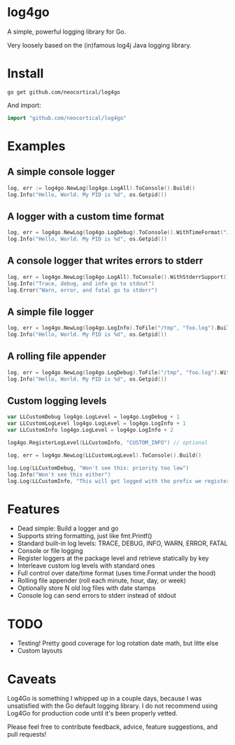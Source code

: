 log4go
======

A simple, powerful logging library for Go.

Very loosely based on the (in)famous log4j Java logging library.

Install
=======

```
go get github.com/neocortical/log4go 
```

And import: 
```go
import "github.com/neocortical/log4go"
```

Examples
========

A simple console logger
-----------------------

```go
log, err := log4go.NewLog(log4go.LogAll).ToConsole().Build()
log.Info("Hello, World. My PID is %d", os.Getpid())
```

A logger with a custom time format
----------------------------------

```go
log, err = log4go.NewLog(log4go.LogDebug).ToConsole().WithTimeFormat("Jan _2 15:04:05").Build()
log.Info("Hello, World. My PID is %d", os.Getpid())
```

A console logger that writes errors to stderr
---------------------------------------------

```go
log, err = log4go.NewLog(log4go.LogAll).ToConsole().WithStderrSupport().Build()
log.Info("Trace, debug, and info go to stdout")
log.Error("Warn, error, and fatal go to stderr")
```

A simple file logger
--------------------

```go
log, err = log4go.NewLog(log4go.LogInfo).ToFile("/tmp", "foo.log").Build()
log.Info("Hello, World. My PID is %d", os.Getpid())
```

A rolling file appender
-----------------------

```go
log, err = log4go.NewLog(log4go.LogDebug).ToFile("/tmp", "foo.log").WithFileRotation(log4go.RollDaily, 7).Build()
log.Info("Hello, World. My PID is %d", os.Getpid())
```

Custom logging levels
---------------------
```go
var LLCustomDebug log4go.LogLevel = log4go.LogDebug + 1
var LLCustomLogLevel log4go.LogLevel = log4go.LogInfo + 1
var LLCustomInfo log4go.LogLevel = log4go.LogInfo + 2

log4go.RegisterLogLevel(LLCustomInfo, "CUSTOM_INFO") // optional

log, err = log4go.NewLog(LLCustomLogLevel).ToConsole().Build()

log.Log(LLCustomDebug, "Won't see this: priority too low")
log.Info("Won't see this either")
log.Log(LLCustomInfo, "This will get logged with the prefix we registered")
```

Features
========

* Dead simple: Build a logger and go
* Supports string formatting, just like fmt.Printf()
* Standard built-in log levels: TRACE, DEBUG, INFO, WARN, ERROR, FATAL
* Console or file logging
* Register loggers at the package level and retrieve statically by key
* Interleave custom log levels with standard ones 
* Full control over date/time format (uses time.Format under the hood)
* Rolling file appender (roll each minute, hour, day, or week)
* Optionally store N old log files with date stamps
* Console log can send errors to stderr instead of stdout

TODO
====

* Testing! Pretty good coverage for log rotation date math, but litte else
* Custom layouts

Caveats
=======

Log4Go is something I whipped up in a couple days, because I was unsatisfied with the Go default logging library. I do not recommend using Log4Go for production code until it's been properly vetted.

Please feel free to contribute feedback, advice, feature suggestions, and pull requests! 
